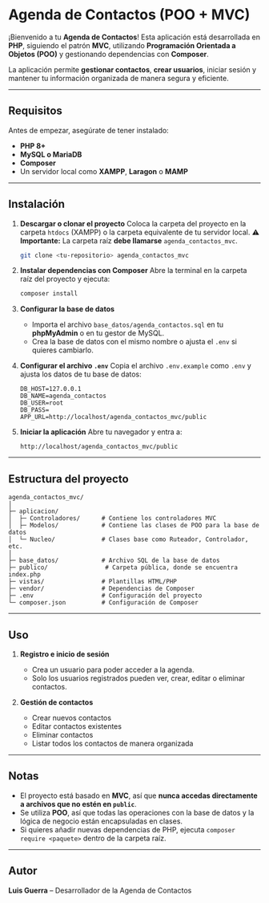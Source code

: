 # Agenda de Contactos (POO + MVC)

¡Bienvenido a tu **Agenda de Contactos**!
Esta aplicación está desarrollada en **PHP**, siguiendo el patrón **MVC**, utilizando **Programación Orientada a Objetos (POO)** y gestionando dependencias con **Composer**.

La aplicación permite **gestionar contactos**, **crear usuarios**, iniciar sesión y mantener tu información organizada de manera segura y eficiente.

---

## Requisitos

Antes de empezar, asegúrate de tener instalado:

* **PHP 8+**
* **MySQL o MariaDB**
* **Composer**
* Un servidor local como **XAMPP**, **Laragon** o **MAMP**

---

## Instalación

1. **Descargar o clonar el proyecto**
   Coloca la carpeta del proyecto en la carpeta `htdocs` (XAMPP) o la carpeta equivalente de tu servidor local.
   ⚠️ **Importante:** La carpeta raíz **debe llamarse** `agenda_contactos_mvc`.

   ```bash
   git clone <tu-repositorio> agenda_contactos_mvc
   ```

2. **Instalar dependencias con Composer**
   Abre la terminal en la carpeta raíz del proyecto y ejecuta:

   ```bash
   composer install
   ```

3. **Configurar la base de datos**

   * Importa el archivo `base_datos/agenda_contactos.sql` en tu **phpMyAdmin** o en tu gestor de MySQL.
   * Crea la base de datos con el mismo nombre o ajusta el `.env` si quieres cambiarlo.

4. **Configurar el archivo `.env`**
   Copia el archivo `.env.example` como `.env` y ajusta los datos de tu base de datos:

   ```env
   DB_HOST=127.0.0.1
   DB_NAME=agenda_contactos
   DB_USER=root
   DB_PASS=
   APP_URL=http://localhost/agenda_contactos_mvc/public
   ```

5. **Iniciar la aplicación**
   Abre tu navegador y entra a:

   ```
   http://localhost/agenda_contactos_mvc/public
   ```

---

## Estructura del proyecto

```
agenda_contactos_mvc/
│
├─ aplicacion/
│  ├─ Controladores/      # Contiene los controladores MVC
│  ├─ Modelos/            # Contiene las clases de POO para la base de datos
│  └─ Nucleo/             # Clases base como Ruteador, Controlador, etc.
│
├─ base_datos/            # Archivo SQL de la base de datos
├─ publico/                # Carpeta pública, donde se encuentra index.php
├─ vistas/                # Plantillas HTML/PHP
├─ vendor/                # Dependencias de Composer
├─ .env                   # Configuración del proyecto
└─ composer.json          # Configuración de Composer
```

---

## Uso

1. **Registro e inicio de sesión**

   * Crea un usuario para poder acceder a la agenda.
   * Solo los usuarios registrados pueden ver, crear, editar o eliminar contactos.

2. **Gestión de contactos**

   * Crear nuevos contactos
   * Editar contactos existentes
   * Eliminar contactos
   * Listar todos los contactos de manera organizada

---

## Notas

* El proyecto está basado en **MVC**, así que **nunca accedas directamente a archivos que no estén en `public`**.
* Se utiliza **POO**, así que todas las operaciones con la base de datos y la lógica de negocio están encapsuladas en clases.
* Si quieres añadir nuevas dependencias de PHP, ejecuta `composer require <paquete>` dentro de la carpeta raíz.

---

## Autor

**Luis Guerra** – Desarrollador de la Agenda de Contactos
